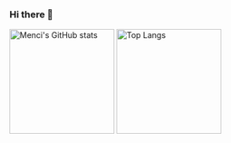 ### Hi there 👋

<!--
**WanpengXu/WanpengXu** is a ✨ _special_ ✨ repository because its `README.md` (this file) appears on your GitHub profile.

Here are some ideas to get you started:

- 🔭 I’m currently working on ...
- 🌱 I’m currently learning ...
- 👯 I’m looking to collaborate on ...
- 🤔 I’m looking for help with ...
- 💬 Ask me about ...
- 📫 How to reach me: ...
- 😄 Pronouns: ...
- ⚡ Fun fact: ...
-->

<!-- [![Anurag's GitHub stats](https://github-readme-stats.vercel.app/api?username=WanpengXu&show_icons=true)](https://github.com/anuraghazra/github-readme-stats)
[![Top Langs](https://github-readme-stats.vercel.app/api/top-langs/?username=WanpengXu&layout=compact)](https://github.com/anuraghazra/github-readme-stats) -->


<!-- # 👋🏻 Hi, Menci here.

* 🎈 OIer (🥈 NOI 2017, 🥉 ICPC EC-Final 2018)
* 🎓 Computer Science undergraduate at [🏫 RUC](https://www.ruc.edu.cn/) (2018 - 2022)
* 🐟 Just finished my internship at [Microsoft](https://careers.microsoft.com/) STCA
* 🌱 Co-founder and main developer of [LibreOJ](https://loj.ac)
* ❤️ Love Linux and open source software
* 🔐 Interested in Cybersecurity
* 🎶 Play rhythm games -->

<img src="https://github-readme-stats-one-bice.vercel.app/api?username=WanpengXu&show_icons=true&include_all_commits=true&role=OWNER,ORGANIZATION_MEMBER" alt="Menci's GitHub stats" height="185px" /> <img src="https://github-readme-stats-one-bice.vercel.app/api/top-langs/?username=WanpengXu&layout=compact&langs_count=8&include_all_commits=true&role=OWNER,ORGANIZATION_MEMBER" alt="Top Langs" height="185px" />
